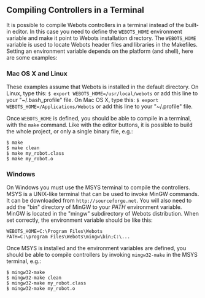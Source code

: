 ## Compiling Controllers in a Terminal

It is possible to compile Webots controllers in a terminal instead of the built-
in editor. In this case you need to define the `WEBOTS_HOME` environment
variable and make it point to Webots installation directory. The `WEBOTS_HOME`
variable is used to locate Webots header files and libraries in the Makefiles.
Setting an environment variable depends on the platform (and shell), here are
some examples:

### Mac OS X and Linux

These examples assume that Webots is installed in the default directory. On
Linux, type this: `$ export WEBOTS_HOME=/usr/local/webots` or add this line to
your "~/.bash_profile" file. On Mac OS X, type this: `$ export
WEBOTS_HOME=/Applications/Webots` or add this line to your "~/.profile" file.

Once `WEBOTS_HOME` is defined, you should be able to compile in a terminal, with
the `make` command. Like with the editor buttons, it is possible to build the
whole project, or only a single binary file, e.g.:


```
$ make
$ make clean
$ make my_robot.class
$ make my_robot.o
```

### Windows

On Windows you must use the MSYS terminal to compile the controllers. MSYS is a
UNIX-like terminal that can be used to invoke MinGW commands. It can be
downloaded from `http://sourceforge.net`. You will also need to add the "bin"
directory of MinGW to your *PATH* environment variable. MinGW is located in the
"mingw" subdirectory of Webots distribution. When set correctly, the environment
variable should be like this:


```
WEBOTS_HOME=C:\Program Files\Webots
PATH=C:\program Files\Webots\mingw\bin;C:\...
```

Once MSYS is installed and the environment variables are defined, you should be
able to compile controllers by invoking `mingw32-make` in the MSYS terminal,
e.g.:


```
$ mingw32-make
$ mingw32-make clean
$ mingw32-make my_robot.class
$ mingw32-make my_robot.o
```


